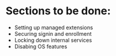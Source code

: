 # Sections to be done:
- Setting up managed extensions
- Securing signin and enrollment 
- Locking down internal services
- Disabing OS features 
